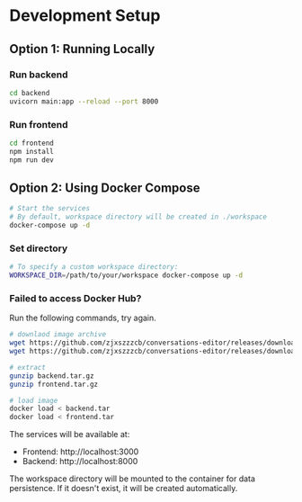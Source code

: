 # Development Setup

## Option 1: Running Locally

### Run backend

```bash
cd backend
uvicorn main:app --reload --port 8000
```

### Run frontend

```bash
cd frontend
npm install 
npm run dev
```

## Option 2: Using Docker Compose

```bash
# Start the services
# By default, workspace directory will be created in ./workspace
docker-compose up -d
```

### Set directory

```bash
# To specify a custom workspace directory:
WORKSPACE_DIR=/path/to/your/workspace docker-compose up -d
```

### Failed to access Docker Hub?

Run the following commands, try again.
```bash
# downlaod image archive
wget https://github.com/zjxszzzcb/conversations-editor/releases/download/v1.0.0/backend.tar.gz
wget https://github.com/zjxszzzcb/conversations-editor/releases/download/v1.0.0/frontend.tar.gz

# extract
gunzip backend.tar.gz
gunzip frontend.tar.gz

# load image
docker load < backend.tar
docker load < frontend.tar
```

The services will be available at:
- Frontend: http://localhost:3000
- Backend: http://localhost:8000

The workspace directory will be mounted to the container for data persistence. If it doesn't exist, it will be created automatically.
